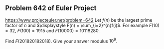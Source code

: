 ## Problem 642 of Euler Project 
https://www.projecteuler.net/problem=642
Let $f(n)$ be the largest prime factor of $n$ and $\displaystyle F(n) = \sum_{i=2}^{n}f(i)$.
For example $F(10)=32$, $F(100)=1915$ and $F(10000)=10118280$.

Find $F(201820182018)$. Give your answer modulus $10^9$.